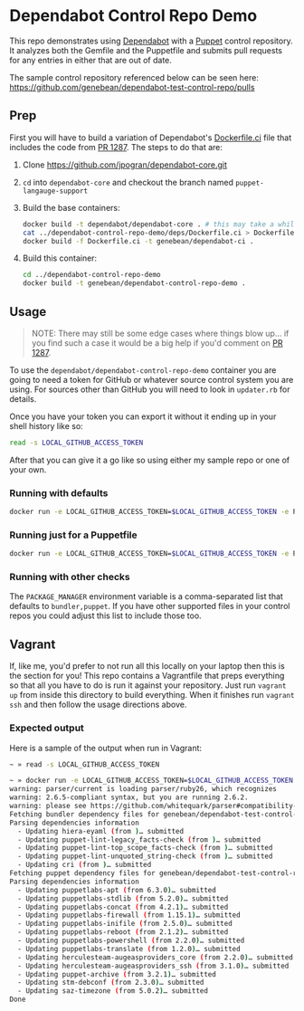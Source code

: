 # Dependabot Control Repo Demo

This repo demonstrates using [Dependabot](https://dependabot.com) with a [Puppet](https://puppet.com/) control repository. It analyzes both the Gemfile and the Puppetfile and submits pull requests for any entries in either that are out of date.

The sample control repository referenced below can be seen here: https://github.com/genebean/dependabot-test-control-repo/pulls

## Prep

First you will have to build a variation of Dependabot's [Dockerfile.ci](https://github.com/dependabot/dependabot-core/blob/master/Dockerfile.ci) file that includes the code from [PR 1287](https://github.com/dependabot/dependabot-core/pull/1287). The steps to do that are:

1. Clone https://github.com/jpogran/dependabot-core.git
2. `cd` into `dependabot-core` and checkout the branch named `puppet-langauge-support`
3. Build the base containers:

   ```bash
   docker build -t dependabot/dependabot-core . # this may take a while
   cat ../dependabot-control-repo-demo/deps/Dockerfile.ci > Dockerfile.ci
   docker build -f Dockerfile.ci -t genebean/dependabot-ci .
   ```

4. Build this container:

   ```bash
   cd ../dependabot-control-repo-demo
   docker build -t genebean/dependabot-control-repo-demo .
   ```

## Usage

> NOTE: There may still be some edge cases where things blow up... if you find such a case it would be a big help if you'd comment on [PR 1287](https://github.com/dependabot/dependabot-core/pull/1287).

To use the `dependabot/dependabot-control-repo-demo` container you are going to need a token for GitHub or whatever source control system you are using. For sources other than GitHub you will need to look in `updater.rb` for details.

Once you have your token you can export it without it ending up in your shell history like so:

```bash
read -s LOCAL_GITHUB_ACCESS_TOKEN
```

After that you can give it a go like so using either my sample repo or one of your own.

### Running with defaults

```bash
docker run -e LOCAL_GITHUB_ACCESS_TOKEN=$LOCAL_GITHUB_ACCESS_TOKEN -e PROJECT_PATH='genebean/dependabot-test-control-repo' --rm genebean/dependabot-control-repo-demo
```

### Running just for a Puppetfile

```bash
docker run -e LOCAL_GITHUB_ACCESS_TOKEN=$LOCAL_GITHUB_ACCESS_TOKEN -e PACKAGE_MANAGER='puppet' -e PROJECT_PATH='genebean/dependabot-test-control-repo' --rm genebean/dependabot-control-repo-demo
```

### Running with other checks

The `PACKAGE_MANAGER` environment variable is a comma-separated list that defaults to `bundler,puppet`. If you have other supported files in your control repos you could adjust this list to include those too.

## Vagrant

If, like me, you'd prefer to not run all this locally on your laptop then this is the section for you! This repo contains a Vagrantfile that preps everything so that all you have to do is run it against your repository. Just run `vagrant up` from inside this directory to build everything. When it finishes run `vagrant ssh` and then follow the usage directions above.

### Expected output

Here is a sample of the output when run in Vagrant:

```bash
~ » read -s LOCAL_GITHUB_ACCESS_TOKEN

~ » docker run -e LOCAL_GITHUB_ACCESS_TOKEN=$LOCAL_GITHUB_ACCESS_TOKEN -e PROJECT_PATH='genebean/dependabot-test-control-repo' -it --rm genebean/dependabot-control-repo-demo 
warning: parser/current is loading parser/ruby26, which recognizes
warning: 2.6.5-compliant syntax, but you are running 2.6.2.
warning: please see https://github.com/whitequark/parser#compatibility-with-ruby-mri.
Fetching bundler dependency files for genebean/dependabot-test-control-repo
Parsing dependencies information
  - Updating hiera-eyaml (from )… submitted
  - Updating puppet-lint-legacy_facts-check (from )… submitted
  - Updating puppet-lint-top_scope_facts-check (from )… submitted
  - Updating puppet-lint-unquoted_string-check (from )… submitted
  - Updating cri (from )… submitted
Fetching puppet dependency files for genebean/dependabot-test-control-repo
Parsing dependencies information
  - Updating puppetlabs-apt (from 6.3.0)… submitted
  - Updating puppetlabs-stdlib (from 5.2.0)… submitted
  - Updating puppetlabs-concat (from 4.2.1)… submitted
  - Updating puppetlabs-firewall (from 1.15.1)… submitted
  - Updating puppetlabs-inifile (from 2.5.0)… submitted
  - Updating puppetlabs-reboot (from 2.1.2)… submitted
  - Updating puppetlabs-powershell (from 2.2.0)… submitted
  - Updating puppetlabs-translate (from 1.2.0)… submitted
  - Updating herculesteam-augeasproviders_core (from 2.2.0)… submitted
  - Updating herculesteam-augeasproviders_ssh (from 3.1.0)… submitted
  - Updating puppet-archive (from 3.2.1)… submitted
  - Updating stm-debconf (from 2.3.0)… submitted
  - Updating saz-timezone (from 5.0.2)… submitted
Done
```
